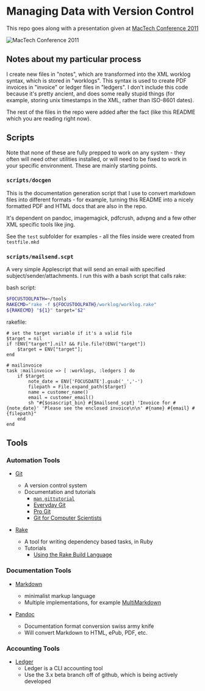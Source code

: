 # Managing Data with Version Control

This repo goes along with a presentation given at [MacTech Conference 2011](http://www.mactech.com/conference/)

![MacTech Conference 2011](/zdw/mtc2011/raw/master/mtc2011_logo.png)

## Notes about my particular process

I create new files in "notes", which are transformed into the XML worklog syntax, which is stored in "worklogs".  This syntax is used to create PDF invoices in "invoice" or ledger files in "ledgers".  I don't include this code because it's pretty ancient, and does some really stupid things (for example, storing unix timestamps in the XML, rather than ISO-8601 dates). 

The rest of the files in the repo were added after the fact (like this README which you are reading right now).

## Scripts 

Note that none of these are fully prepped to work on any system - they often will need other utilities installed, or will need to be fixed to work in your specific environment. These are mainly starting points.

### `scripts/docgen`
  
This is the documentation generation script that I use to convert markdown files into different formats - for example, turning this README into a nicely formatted PDF and HTML docs that are also in the repo.  

It's dependent on pandoc, imagemagick, pdfcrush, advpng and a few other XML specific tools like jing. 

See the `test` subfolder for examples - all the files inside were created from  `testfile.mkd`

### `scripts/mailsend.scpt`

A very simple Applescript that will send an email with specified subject/sender/attachments.  I run this with a bash script that calls rake: 

bash script:

~~~~{.bash .numberlines}
$FOCUSTOOLPATH=~/tools
RAKECMD="rake -f ${FOCUSTOOLPATH}/worklog/worklog.rake"
${RAKECMD} "${1}" target="$2"
~~~~

rakefile: 

~~~~ {.ruby .numberlines}
# set the target variable if it's a valid file
$target = nil
if !ENV["target"].nil? && File.file?(ENV["target"])
    $target = ENV["target"];
end

# mailinvoice
task :mailinvoice => [ :worklogs, :ledgers ] do
    if $target
        note_date = ENV['FOCUSDATE'].gsub('_','-')
        filepath = File.expand_path($target)
        name = customer_name()
        email = customer_email()
        sh "#{$osascript_bin} #{$mailsend_scpt} 'Invoice for #{note_date}' 'Please see the enclosed invoice\n\n' #{name} #{email} #{filepath}"
    end
end
~~~~

## Tools


### Automation Tools 

- [Git](http://git-scm.com/)
    - A version control system
    - Documentation and tutorials
        - [`man gittutorial`](http://schacon.github.com/git/gittutorial.html)
        - [Everyday Git](http://schacon.github.com/git/everyday.html)
        - [Pro Git](http://progit.org/)
        - [Git for Computer Scientists](http://eagain.net/articles/git-for-computer-scientists/)

- [Rake](http://rake.rubyforge.org/)
    - A tool for writing dependency based tasks, in Ruby
    - Tutorials 
        - [Using the Rake Build Language](http://martinfowler.com/articles/rake.html)


### Documentation Tools

- [Markdown](http://daringfireball.net/projects/markdown/)
    - minimalist markup language
    - Multiple implementations, for example [MultiMarkdown](http://fletcherpenney.net/multimarkdown/)
 
- [Pandoc](http://johnmacfarlane.net/pandoc/)
    - Documentation format conversion swiss army knife
    - Will convert Markdown to HTML, ePub, PDF, etc. 

### Accounting Tools

- [Ledger](http://ledger-cli.org/)
    - Ledger is a CLI accounting tool
    - Use the 3.x beta branch off of github, which is being actively developed
